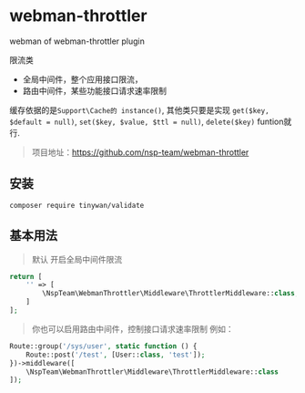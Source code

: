 # webman-throttler
webman of webman-throttler plugin 


限流类

* 全局中间件，整个应用接口限流，
* 路由中间件，某些功能接口请求速率限制

缓存依据的是`Support\Cache的 instance()`, 其他类只要是实现 `get($key, $default = null)`, `set($key, $value, $ttl = null)`, `delete($key)` funtion就行.


> 项目地址：https://github.com/nsp-team/webman-throttler

## 安装
`composer require tinywan/validate`

## 基本用法
> 默认 开启全局中间件限流
```php
return [
    '' => [
        \NspTeam\WebmanThrottler\Middleware\ThrottlerMiddleware::class,
    ]
];
```

> 你也可以启用路由中间件，控制接口请求速率限制
例如：
```php
Route::group('/sys/user', static function () {
    Route::post('/test', [User::class, 'test']);
})->middleware([
    \NspTeam\WebmanThrottler\Middleware\ThrottlerMiddleware::class
]);
```